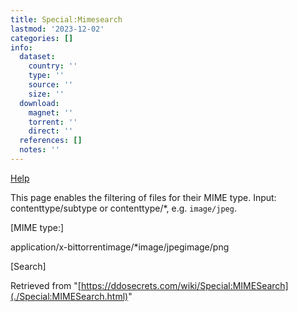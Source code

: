 ```yaml
---
title: Special:Mimesearch
lastmod: '2023-12-02'
categories: []
info:
  dataset:
    country: ''
    type: ''
    source: ''
    size: ''
  download:
    magnet: ''
    torrent: ''
    direct: ''
  references: []
  notes: ''
---
```




[Help](https://www.mediawiki.org/wiki/Special:MyLanguage/Help:Managing_files)

This page enables the filtering of files for their MIME type. Input:
contenttype/subtype or contenttype/*, e.g. `image/jpeg`.

[MIME type:]

application/x-bittorrentimage/*image/jpegimage/png

[Search]

Retrieved from
"[https://ddosecrets.com/wiki/Special:MIMESearch](./Special:MIMESearch.html)"

